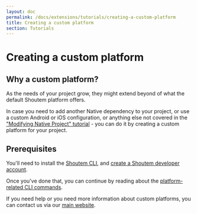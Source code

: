 ```yaml
---
layout: doc
permalink: /docs/extensions/tutorials/creating-a-custom-platform
title: Creating a custom platform
section: Tutorials
---
```


# Creating a custom platform

## Why a custom platform?

As the needs of your project grow, they might extend beyond of what the default Shoutem platform offers.

In case you need to add another Native dependency to your project, or use a custom Android or iOS configuration, or anything else not covered in the ["Modifying Native Project" tutorial](https://shoutem.github.io/docs/extensions/tutorials/modifying-native-project) - you can do it by creating a custom platform for your project.

## Prerequisites

You'll need to install the [Shoutem CLI](https://shoutem.github.io/docs/extensions/reference/cli), and [create a Shoutem developer account](https://builder.shoutem.com/register).

Once you've done that, you can continue by reading about the [platform-related CLI commands](https://shoutem.github.io/docs/extensions/reference/cli#shoutem-platform-create---url).

If you need help or you need more information about custom platforms, you can contact us via our [main website](https://new.shoutem.com/about/contact-us/).
